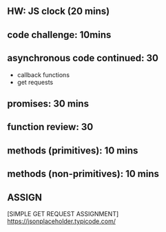 ## HW: JS clock (20 mins)

## code challenge: 10mins

## asynchronous code continued: 30
- callback functions
- get requests

## promises: 30 mins

## function review: 30

## methods (primitives): 10 mins
## methods (non-primitives): 10 mins

## ASSIGN
[SIMPLE GET REQUEST ASSIGNMENT]
https://jsonplaceholder.typicode.com/